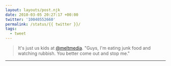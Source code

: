 ```yaml
---
layout: layouts/post.njk
date: 2010-03-05 20:27:17 +00:00
twitter: '10040552660'
permalink: /status/{{ twitter }}/
tags: 
  - tweet
---
```


> It's just us kids at [@meltmedia](https://twitter.com/meltmedia). "Guys, I'm eating junk food and watching rubbish. You better come out and stop me."

---
